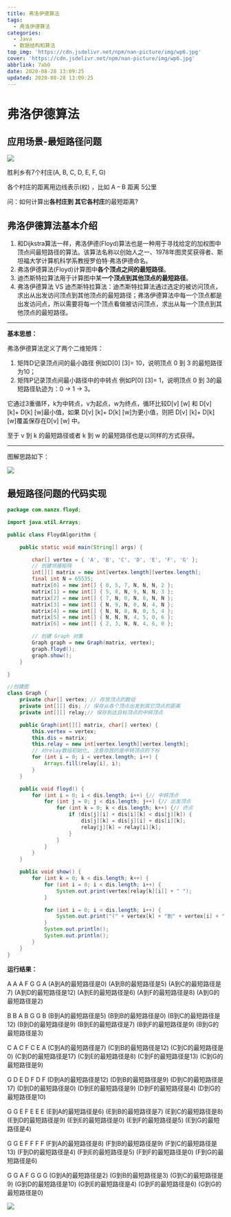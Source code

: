 ```yaml
---
title: 弗洛伊德算法
tags:
  - 弗洛伊德算法
categories:
  - Java
  - 数据结构和算法
top_img: 'https://cdn.jsdelivr.net/npm/nan-picture/img/wp6.jpg'
cover: 'https://cdn.jsdelivr.net/npm/nan-picture/img/wp6.jpg'
abbrlink: 7ab0
date: 2020-08-28 13:09:25
updated: 2020-08-28 13:09:25
---
```


# 弗洛伊德算法

## 应用场景-最短路径问题

![](https://cdn.jsdelivr.net/npm/nan-picture/blog/20220706215704.png)

胜利乡有7个村庄(A, B, C, D, E, F, G)

各个村庄的距离用边线表示(权) ，比如 A – B 距离 5公里

问：如何计算出**各村庄到 其它各村庄**的最短距离? 



## 弗洛伊德算法基本介绍

1. 和Dijkstra算法一样，弗洛伊德(Floyd)算法也是一种用于寻找给定的加权图中顶点间最短路径的算法。该算法名称以创始人之一、1978年图灵奖获得者、斯坦福大学计算机科学系教授罗伯特·弗洛伊德命名。
2. 弗洛伊德算法(Floyd)计算图中**各个顶点之间的最短路径**。
3. 迪杰斯特拉算法用于计算图中某**一个顶点到其他顶点的最短路径**。
4. 弗洛伊德算法 VS 迪杰斯特拉算法：迪杰斯特拉算法通过选定的被访问顶点，求出从出发访问顶点到其他顶点的最短路径；弗洛伊德算法中每一个顶点都是出发访问点，所以需要将每一个顶点看做被访问顶点，求出从每一个顶点到其他顶点的最短路径。

---

**基本思想：**

弗洛伊德算法定义了两个二维矩阵：

1. 矩阵D记录顶点间的最小路径
   例如D[0] [3]= 10，说明顶点 0 到 3 的最短路径为10；
2. 矩阵P记录顶点间最小路径中的中转点
   例如P[0] [3]= 1，说明顶点 0 到 3的最短路径轨迹为：0 -> 1 -> 3。

它通过3重循环，k为中转点，v为起点，w为终点，循环比较D[v] [w] 和 D[v] [k]+ D[k] [w]最小值，如果 D[v] [k]+ D[k] [w]为更小值，则把 D[v] [k]+ D[k] [w]覆盖保存在D[v] [w] 中。

至于 v 到 k 的最短路径或者 k 到 w 的最短路径也是以同样的方式获得。

---

图解思路如下：

![](https://cdn.jsdelivr.net/npm/nan-picture/blog/20220706214958.png)



## 最短路径问题的代码实现

```java
package com.nanzx.floyd;

import java.util.Arrays;

public class FloydAlgorithm {

	public static void main(String[] args) {

		char[] vertex = { 'A', 'B', 'C', 'D', 'E', 'F', 'G' };
		// 创建邻接矩阵
		int[][] matrix = new int[vertex.length][vertex.length];
		final int N = 65535;
		matrix[0] = new int[] { 0, 5, 7, N, N, N, 2 };
		matrix[1] = new int[] { 5, 0, N, 9, N, N, 3 };
		matrix[2] = new int[] { 7, N, 0, N, 8, N, N };
		matrix[3] = new int[] { N, 9, N, 0, N, 4, N };
		matrix[4] = new int[] { N, N, 8, N, 0, 5, 4 };
		matrix[5] = new int[] { N, N, N, 4, 5, 0, 6 };
		matrix[6] = new int[] { 2, 3, N, N, 4, 6, 0 };

		// 创建 Graph 对象
		Graph graph = new Graph(matrix, vertex);
		graph.floyd();
		graph.show();
	}

}

//创建图
class Graph {
	private char[] vertex; // 存放顶点的数组
	private int[][] dis; // 保存从各个顶点出发到其它顶点的距离
	private int[][] relay;// 保存到达目标顶点的中转顶点

	public Graph(int[][] matrix, char[] vertex) {
		this.vertex = vertex;
		this.dis = matrix;
		this.relay = new int[vertex.length][vertex.length];
		// 对relay数组初始化, 注意存放的是中转顶点的下标
		for (int i = 0; i < vertex.length; i++) {
			Arrays.fill(relay[i], i);
		}
	}

	public void floyd() {
		for (int i = 0; i < dis.length; i++) {// 中转顶点
			for (int j = 0; j < dis.length; j++) {// 出发顶点
				for (int k = 0; k < dis.length; k++) {// 终点
					if (dis[j][i] + dis[i][k] < dis[j][k]) {
						dis[j][k] = dis[j][i] + dis[i][k];
						relay[j][k] = relay[i][k];
					}
				}
			}
		}
	}

	public void show() {
		for (int k = 0; k < dis.length; k++) {
			for (int i = 0; i < dis.length; i++) {
				System.out.print(vertex[relay[k][i]] + " ");
			}

			for (int i = 0; i < dis.length; i++) {
				System.out.print("(" + vertex[k] + "到" + vertex[i] + "的最短路径是" + dis[k][i] + ") ");
			}
			System.out.println();
			System.out.println();
		}
	}
}
```

**运行结果：**

A A A F G G A (A到A的最短路径是0) (A到B的最短路径是5) (A到C的最短路径是7) (A到D的最短路径是12) (A到E的最短路径是6) (A到F的最短路径是8) (A到G的最短路径是2) 

B B A B G G B (B到A的最短路径是5) (B到B的最短路径是0) (B到C的最短路径是12) (B到D的最短路径是9) (B到E的最短路径是7) (B到F的最短路径是9) (B到G的最短路径是3) 

C A C F C E A (C到A的最短路径是7) (C到B的最短路径是12) (C到C的最短路径是0) (C到D的最短路径是17) (C到E的最短路径是8) (C到F的最短路径是13) (C到G的最短路径是9) 

G D E D F D F (D到A的最短路径是12) (D到B的最短路径是9) (D到C的最短路径是17) (D到D的最短路径是0) (D到E的最短路径是9) (D到F的最短路径是4) (D到G的最短路径是10) 

G G E F E E E (E到A的最短路径是6) (E到B的最短路径是7) (E到C的最短路径是8) (E到D的最短路径是9) (E到E的最短路径是0) (E到F的最短路径是5) (E到G的最短路径是4) 

G G E F F F F (F到A的最短路径是8) (F到B的最短路径是9) (F到C的最短路径是13) (F到D的最短路径是4) (F到E的最短路径是5) (F到F的最短路径是0) (F到G的最短路径是6) 

G G A F G G G (G到A的最短路径是2) (G到B的最短路径是3) (G到C的最短路径是9) (G到D的最短路径是10) (G到E的最短路径是4) (G到F的最短路径是6) (G到G的最短路径是0) 

![](https://cdn.jsdelivr.net/npm/nan-picture/blog/20220706215704.png)